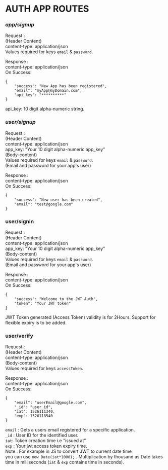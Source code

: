 # AUTH APP ROUTES

### *app/signup*
Request :   
(Header Content)   
content-type: application/json   
Values required for keys `email` & `password`.

Response :   
content-type: application/json   
On Success: 
```
{
    "success": "New App has been registered",
    "email": "myApp@myDomain.com",
    "api_key": "**********"
}
```
api_key: 10 digit alpha-numeric string.

### *user/signup*
Request :   
(Header Content)   
content-type: application/json   
app_key: "Your 10 digit alpha-numeric app_key"   
(Body-content)   
Values required for keys `email` & `password`.   
(Email and password for your app's user)

Response :   
content-type: application/json   
On Success: 
```
{
    "success": "New user has been created",
    "email": "test@google.com"
}
```
### user/signin   
Request :   
(Header Content)   
content-type: application/json   
app_key: "Your 10 digit alpha-numeric app_key"   
(Body-content)   
Values required for keys `email` & `password`.   
(Email and password for your app's user)

Response :   
content-type: application/json   
On Success: 
```
{
    "success": "Welcome to the JWT Auth",
    "token": "Your JWT token"
}
```  
JWT Token generated (Access Token) validity is for 2Hours. Support for flexible expiry is to be added.

### user/verify 

Request :   
(Header Content)   
content-type: application/json   
(Body-content)   
Values required for keys `accessToken`.   

Response :   
content-type: application/json   
On Success:   
```
{
    "email": "userEmail@google.com",
    "_id": "user_id",
    "iat": 1526111340,
    "exp": 1526118540
}
```
`email` : Gets a users email registered for a specific application.   
`_id` : User ID for the identified user.   
`iat`: Token creation time i.e "issued at"   
`exp` : Your jwt access token expiry time.   
Note : For example in JS to convert JWT to current date time   
you can use `new Date(iat*1000);` . Multiplication by thousand as Date takes time in milliseconds (`iat` & `exp` contains time in seconds).
